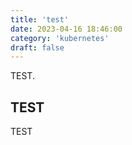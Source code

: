 ```yaml
---
title: 'test'
date: 2023-04-16 18:46:00
category: 'kubernetes'
draft: false
---
```


TEST.

## TEST

TEST